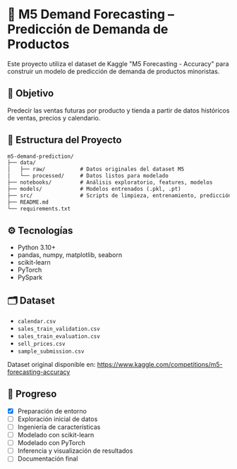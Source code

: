 # 🧠 M5 Demand Forecasting – Predicción de Demanda de Productos

Este proyecto utiliza el dataset de Kaggle "M5 Forecasting - Accuracy" para construir un modelo de predicción de demanda de productos minoristas.

## 🎯 Objetivo

Predecir las ventas futuras por producto y tienda a partir de datos históricos de ventas, precios y calendario.

## 📁 Estructura del Proyecto

```txt
m5-demand-prediction/
├── data/
│   ├── raw/           # Datos originales del dataset M5
│   └── processed/     # Datos listos para modelado
├── notebooks/         # Análisis exploratorio, features, modelos
├── models/            # Modelos entrenados (.pkl, .pt)
├── src/               # Scripts de limpieza, entrenamiento, predicción
├── README.md
└── requirements.txt
```

## ⚙️ Tecnologías

- Python 3.10+
- pandas, numpy, matplotlib, seaborn
- scikit-learn
- PyTorch
- PySpark

## 🗂️ Dataset

- `calendar.csv`
- `sales_train_validation.csv`
- `sales_train_evaluation.csv`
- `sell_prices.csv`
- `sample_submission.csv`

Dataset original disponible en: https://www.kaggle.com/competitions/m5-forecasting-accuracy

## 📅 Progreso

- [x] Preparación de entorno
- [ ] Exploración inicial de datos
- [ ] Ingeniería de características
- [ ] Modelado con scikit-learn
- [ ] Modelado con PyTorch
- [ ] Inferencia y visualización de resultados
- [ ] Documentación final
